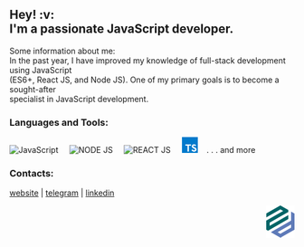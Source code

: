 <h2>Hey! :v:<br> I'm a passionate JavaScript developer.</h2>

Some information about me:</br>
In the past year, I have improved my knowledge of full-stack development using JavaScript</br>
(ES6+, React JS, and Node JS). One of my primary goals is to become a sought-after </br>
specialist in JavaScript development.
</br>

### Languages and Tools:

<img alt="JavaScript" width="26px" src="https://raw.githubusercontent.com/dmZabelin/dmZabelin/main/img/JS.svg" />&nbsp;&nbsp;&nbsp;&nbsp;&nbsp;<img alt="NODE JS" width="96px" src="https://raw.githubusercontent.com/dmZabelin/dmZabelin/main/img/Node.svg" />&nbsp;&nbsp;&nbsp;&nbsp;&nbsp;<img alt="REACT JS" width="28px" src="https://raw.githubusercontent.com/dmZabelin/dmZabelin/main/img/React.svg" />&nbsp;&nbsp;&nbsp;&nbsp;&nbsp;<img alt="REACT JS" width="28px" src="https://raw.githubusercontent.com/dmzname/dmzname/main/img/typescript-logo-svgrepo-com.svg" />&nbsp;&nbsp;&nbsp; . . . and more
 
### Contacts:

[website](https://dmz.name) | [telegram](https://t.me/dmzname) | [linkedin](https://www.linkedin.com/in/dmitry-zabelin-6041b9186/)

<div>  
  <a href="https://dmz.name/" target="blank">
  <img alt="alt_text" width="50px" align="right" src="https://raw.githubusercontent.com/dmzname/dmzname/main/img/zd_logo.svg" />
  </a>
</div>

